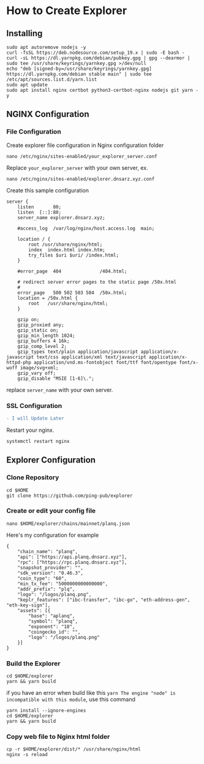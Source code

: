 # How to Create Explorer
## Installing
```
sudo apt autoremove nodejs -y
curl -fsSL https://deb.nodesource.com/setup_19.x | sudo -E bash -
curl -sL https://dl.yarnpkg.com/debian/pubkey.gpg | gpg --dearmor | sudo tee /usr/share/keyrings/yarnkey.gpg >/dev/null
echo "deb [signed-by=/usr/share/keyrings/yarnkey.gpg] https://dl.yarnpkg.com/debian stable main" | sudo tee /etc/apt/sources.list.d/yarn.list
sudo apt update
sudo apt install nginx certbot python3-certbot-nginx nodejs git yarn -y 
```
## NGINX Configuration

### File Configuration
Create explorer file configuration in Nginx configuration folder
```
nano /etc/nginx/sites-enabled/your_explorer_server.conf
```
Replace `your_explorer_server` with your own server, ex.
```
nano /etc/nginx/sites-enabled/explorer.dnsarz.xyz.conf
```
Create this sample configuration
```
server {
    listen       80;
    listen  [::]:80;
    server_name explorer.dnsarz.xyz;

    #access_log  /var/log/nginx/host.access.log  main;

    location / {
        root /usr/share/nginx/html;
        index  index.html index.htm;
        try_files $uri $uri/ /index.html;
    }

    #error_page  404              /404.html;

    # redirect server error pages to the static page /50x.html
    #
    error_page   500 502 503 504  /50x.html;
    location = /50x.html {
        root   /usr/share/nginx/html;
    }

    gzip on;
    gzip_proxied any;
    gzip_static on;
    gzip_min_length 1024;
    gzip_buffers 4 16k;
    gzip_comp_level 2;
    gzip_types text/plain application/javascript application/x-javascript text/css application/xml text/javascript application/x-httpd-php application/vnd.ms-fontobject font/ttf font/opentype font/x-woff image/svg+xml;
    gzip_vary off;
    gzip_disable "MSIE [1-6]\.";
```
replace `server_name` with your own server.<br>
### SSL Configuration
```diff
- I will Update Later
```
Restart your nginx.
```
systemctl restart nginx
```


## Explorer Configuration
### Clone Repository
```
cd $HOME
git clone https://github.com/ping-pub/explorer
```

### Create or edit your config file
```
nano $HOME/explorer/chains/mainnet/planq.json
```

Here's my configuration for example

```
{
    "chain_name": "planq",
    "api": ["https://api.planq.dnsarz.xyz"],
    "rpc": ["https://rpc.planq.dnsarz.xyz"],
    "snapshot_provider": "",
    "sdk_version": "0.46.3",
    "coin_type": "60",
    "min_tx_fee": "5000000000000000",
    "addr_prefix": "plq",
    "logo": "/logos/planq.png",
    "keplr_features": ["ibc-transfer", "ibc-go", "eth-address-gen", "eth-key-sign"],
    "assets": [{
        "base": "aplanq",
        "symbol": "planq",
        "exponent": "18",
        "coingecko_id": "",
        "logo": "/logos/planq.png"
    }]
}
```
### Build the Explorer
```
cd $HOME/explorer
yarn && yarn build
```
if you have an error when build like this ``yarn The engine "node" is incompatible with this module``, use this command
```
yarn install --ignore-engines
cd $HOME/explorer
yarn && yarn build
```
### Copy web file to Nginx html folder
```
cp -r $HOME/explorer/dist/* /usr/share/nginx/html
nginx -s reload
```

